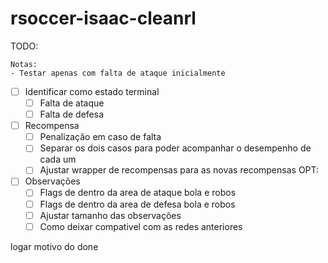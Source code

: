 # rsoccer-isaac-cleanrl

TODO:

    Notas:
    - Testar apenas com falta de ataque inicialmente

- [ ] Identificar como estado terminal
    - [ ] Falta de ataque
    - [ ] Falta de defesa
- [ ] Recompensa
    - [ ] Penalização em caso de falta
    - [ ] Separar os dois casos para poder acompanhar o desempenho de cada um
    - [ ] Ajustar wrapper de recompensas para as novas recompensas
OPT:
- [ ] Observações
    - [ ] Flags de dentro da area de ataque bola e robos
    - [ ] Flags de dentro da area de defesa bola e robos
    - [ ] Ajustar tamanho das observações
    - [ ] Como deixar compativel com as redes anteriores

logar motivo do done
